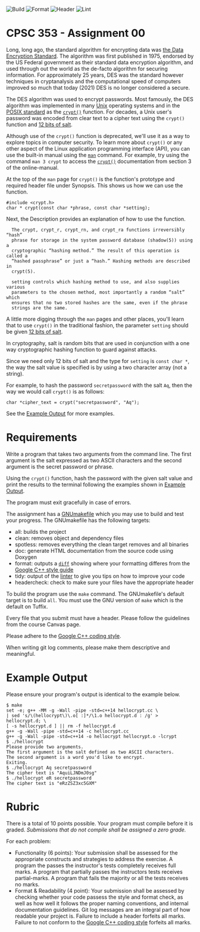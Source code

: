 ![Build](../../actions/workflows/build.yml/badge.svg)
![Format](../../actions/workflows/format.yml/badge.svg)
![Header](../../actions/workflows/header.yml/badge.svg)
![Lint](../../actions/workflows/lint.yml/badge.svg)

# CPSC 353 - Assignment 00

Long, long ago, the standard algorithm for encrypting data was [the Data Encryption Standard](https://en.wikipedia.org/wiki/Data_Encryption_Standard). The algorithm was first published in 1975, endorsed by the US Federal government as their standard data encryption algorithm, and used through out the world as the de-facto algorithm for securing information. For approximately 25 years, DES was the standard however techniques in cryptanalysis and the computational speed of computers improved so much that today (2021) DES is no longer considered a secure.

The DES algorithm was used to encrypt passwords. Most famously, the DES algorithm was implemented in many [Unix](https://en.wikipedia.org/wiki/Unix) operating systems and in the  [POSIX standard](https://en.wikipedia.org/wiki/POSIX) as the  [`crypt()`](https://en.wikipedia.org/wiki/Crypt_(C)) function. For decades, a Unix user's password was encoded from clear text to a cipher text using the `crypt()` function and [12 bits of salt](https://en.wikipedia.org/wiki/Salt_(cryptography)).

Although use of the `crypt()` function is deprecated, we'll use it as a way to explore topics in computer security. To learn more about `crypt()` or any other aspect of the Linux application programming interface (API), you can use the built-in manual using the [`man`](https://en.wikipedia.org/wiki/Man_page) command. For example, try using the command `man 3 crypt` to access the [`crypt()`](http://manpages.ubuntu.com/manpages/focal/en/man3/crypt.3posix.html) documentation from section 3 of the online-manual.

At the top of the `man` page for `crypt()` is the function's prototype and required header file under Synopsis. This shows us how we can use the function.

```
#include <crypt.h>
char * crypt(const char *phrase, const char *setting);
``` 

Next, the Description provides an explanation of how to use the function.
```
  The crypt, crypt_r, crypt_rn, and crypt_ra functions irreversibly “hash”
  phrase for storage in the system password database (shadow(5)) using a
  cryptographic “hashing method.” The result of this operation is called a
  “hashed passphrase” or just a “hash.” Hashing methods are described in
  crypt(5).

  setting controls which hashing method to use, and also supplies various
  parameters to the chosen method, most importantly a random “salt” which
  ensures that no two stored hashes are the same, even if the phrase
  strings are the same.
```

A little more digging through the `man` pages and other places, you'll learn that to use `crypt()` in the traditional fashion, the parameter `setting` should be given [12 bits of salt](https://en.wikipedia.org/wiki/Salt_(cryptography)).

In cryptography, salt is random bits that are used in conjunction with a one way cryptographic hashing function to guard against attacks.

Since we need only 12 bits of salt and the type for `setting` is `const char *`, the way the salt value is specified is by using a two character array (not a string).

For example, to hash the password `secretpassword` with the salt `Aq`, then the way we would call `crypt()` is as follows:

```
char *cipher_text = crypt("secretpassword", "Aq");
```

See the [Example Output](#example-output) for more examples.

# Requirements

Write a program that takes two arguments from the command line. The first argument is the salt expressed as two ASCII characters and the second argument is the secret password or phrase.

Using the `crypt()` function, hash the password with the given salt value and print the results to the terminal following the examples shown in [Example Output](#example-output).

The program must exit gracefully in case of errors.

The assignment has a [GNUmakefile](https://en.wikipedia.org/wiki/Makefile) which you may use to build and test your progress. The GNUmakefile has the following targets:

* all: builds the project
* clean: removes object and dependency files
* spotless: removes everything the clean target removes and all binaries
* doc: generate HTML documentation from the source code using Doxygen
* format: outputs a [`diff`](https://en.wikipedia.org/wiki/Diff) showing where your formatting differes from the [Google C++ style guide](https://google.github.io/styleguide/cppguide.html)
* tidy: output of the [linter](https://en.wikipedia.org/wiki/Lint_(software)) to give you tips on how to improve your code
* headercheck: check to make sure your files have the appropriate header

To build the program use the `make` command. The GNUmakefile's default target is to build `all`. You must use the GNU version of `make` which is the default on Tuffix.

Every file that you submit must have a header. Please follow the guidelines from the course Canvas page.

Please adhere to the [Google C++ coding style](https://google.github.io/styleguide/cppguide.html).

When writing git log comments, please make them descriptive and meaningful.

# Example Output

Please ensure your program's output is identical to the example below.

```
$ make
set -e; g++ -MM -g -Wall -pipe -std=c++14 hellocrypt.cc \
| sed 's/\(hellocrypt\)\.o[ :]*/\1.o hellocrypt.d : /g' > hellocrypt.d; \
[ -s hellocrypt.d ] || rm -f hellocrypt.d
g++ -g -Wall -pipe -std=c++14 -c hellocrypt.cc
g++ -g -Wall -pipe -std=c++14 -o hellocrypt hellocrypt.o -lcrypt
$ ./hellocrypt 
Please provide two arguments.
The first argument is the salt defined as two ASCII characters.
The second argument is a word you'd like to encrypt.
Exiting.
$ ./hellocrypt Aq secretpassword
The cipher text is "AquiLJNDmJ0sg"
$ ./hellocrypt eR secretpassword
The cipher text is "eRzZSZ3xc5GXM"
```


# Rubric

There is a total of 10 points possible. Your program must compile before it is graded. _Submissions that do not compile shall be assigned a zero grade._

For each problem:

* Functionality (6 points): Your submission shall be assessed for the appropriate constructs and strategies to address the exercise. A program the passes the instructor's tests completely receives full marks. A program that partially passes the instructors tests receives partial-marks. A program that fails the majority or all the tests receives no marks. 
* Format & Readability (4 point): Your submission shall be assessed by checking whether your code passess the style and format check, as well as how well it follows the proper naming conventions, and internal documentation guidelines. Git log messages are an integral part of how readable your project is. Failure to include a header forfeits all marks. Failure to not conform to the [Google C++ coding style](https://google.github.io/styleguide/cppguide.html) forfeits all marks.
